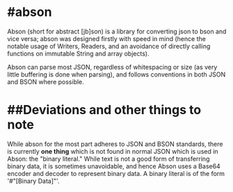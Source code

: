 #abson
=====

Abson (short for abstract [jb]son) is a library for converting json to bson and vice versa; abson was
designed firstly with speed in mind (hence the notable usage of Writers, Readers, and an avoidance of
directly calling functions on immutable String and array objects).

Abson can parse most JSON, regardless of whitespacing or size (as very little buffering is done when parsing), and follows
conventions in both JSON and BSON where possible.

##Deviations and other things to note
=====

While abson for the most part adheres to JSON and BSON standards, there is currently **one thing** which is not found
in normal JSON which is used in Abson: the "binary literal." While text is not a good form of transferring binary data,
it is sometimes unavoidable, and hence Abson uses a Base64 encoder and decoder to represent binary data. A binary literal
is of the form '#"[Binary Data]"'.